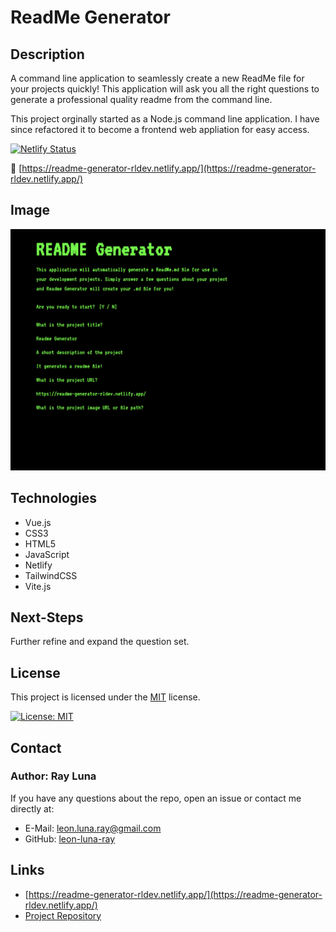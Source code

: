 # ReadMe Generator

## Description

A command line application to seamlessly create a new ReadMe file for your projects quickly! This application will ask you all the right questions to generate a professional quality readme from the command line.

This project orginally started as a Node.js command line application. I have since refactored it to become a frontend web appliation for easy access.

[![Netlify Status](https://api.netlify.com/api/v1/badges/7104dfd9-1c49-44d3-bf7e-831730ab07c4/deploy-status)](https://app.netlify.com/sites/readme-generator-rldev/deploys)

🚀 [https://readme-generator-rldev.netlify.app/](https://readme-generator-rldev.netlify.app/)

## Image

![Screenshot](./src/assets/img/screenshot.png)

## Technologies
- Vue.js
- CSS3
- HTML5
- JavaScript
- Netlify
- TailwindCSS
- Vite.js

## Next-Steps

Further refine and expand the question set.

## License

This project is licensed under the [MIT](https://opensource.org/licenses/MIT) license.

[![License: MIT](https://img.shields.io/badge/License-MIT-yellow.svg)](https://opensource.org/licenses/MIT)

## Contact

### Author: Ray Luna

If you have any questions about the repo, open an issue or contact me directly at:

- E-Mail: leon.luna.ray@gmail.com
- GitHub: [leon-luna-ray](https://github.com/leon-luna-ray)

## Links

- [https://readme-generator-rldev.netlify.app/](https://readme-generator-rldev.netlify.app/)
- [Project Repository](https://github.com/leon-luna-ray/readme-generator)
